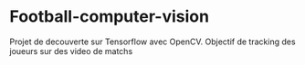 # Football-computer-vision
Projet de decouverte sur Tensorflow avec OpenCV. Objectif de tracking des joueurs sur des video de matchs 
